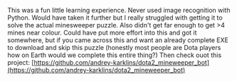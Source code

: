 This was a fun little learning experience. Never used image recognition with Python.
Would have taken it further but I really struggled with getting it to solve the actual minesweeper puzzle. Also didn't get far enough to get >4 mines near colour.
Could have put more effort into this and got it somewhere, but if you came across this and want an already complete EXE to download and skip this puzzle
(honestly most people are Dota players how on Earth would we complete this entire thing?)
Then check ouot this project: [https://github.com/andrey-karklins/dota2_mineweeper_bot](https://github.com/andrey-karklins/dota2_mineweeper_bot)
